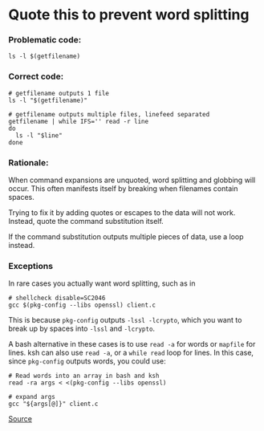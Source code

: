 # Quote this to prevent word splitting

### Problematic code:

    ls -l $(getfilename)

### Correct code:

    # getfilename outputs 1 file
    ls -l "$(getfilename)"

    # getfilename outputs multiple files, linefeed separated
    getfilename | while IFS='' read -r line
    do
      ls -l "$line"
    done

### Rationale:

When command expansions are unquoted, word splitting and globbing will occur. This often manifests itself by breaking when filenames contain spaces.

Trying to fix it by adding quotes or escapes to the data will not work. Instead, quote the command substitution itself.

If the command substitution outputs multiple pieces of data, use a loop instead.

### Exceptions

In rare cases you actually want word splitting, such as in

    # shellcheck disable=SC2046
    gcc $(pkg-config --libs openssl) client.c

This is because `pkg-config` outputs `-lssl -lcrypto`, which you want to break up by spaces into `-lssl` and `-lcrypto`.

A bash alternative in these cases is to use `read -a` for words or `mapfile` for lines. ksh can also use `read -a`, or a `while read` loop for lines. In this case, since `pkg-config` outputs words, you could use:

    # Read words into an array in bash and ksh
    read -ra args < <(pkg-config --libs openssl)
    
    # expand args
    gcc "${args[@]}" client.c
[Source](https://github.com/koalaman/shellcheck/wiki/SC2046)

